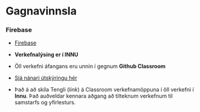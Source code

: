 # Gagnavinnsla

### Firebase
* [Firebase](https://firebase.google.com)

* **Verkefnalýsing er í INNU** 
* Öll verkefni áfangans eru unnin í gegnum **Github Classroom** 
* [Sjá nánari útskýringu hér](https://github.com/VEF2VFC/Verkefnaskil)
* Það á að skila Tengli (_link_) á Classroom verkefnamöppuna í öll verkefni í **Innu**. Það auðveldar kennara aðgang að tilteknum verkefnum til samstarfs og yfirlesturs.